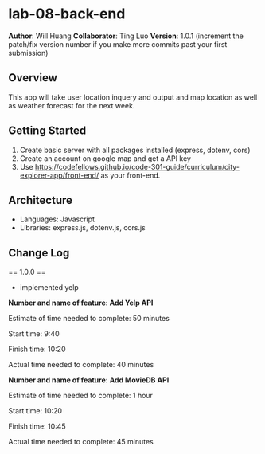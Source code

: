# lab-08-back-end

**Author**: Will Huang
**Collaborator**: Ting Luo
**Version**: 1.0.1 (increment the patch/fix version number if you make more commits past your first submission)

## Overview
<!-- Provide a high level overview of what this application is and why you are building it, beyond the fact that it's an assignment for this class. (i.e. What's your problem domain?) -->
This app will take user location inquery and output and map location as well as weather forecast for the next week.

## Getting Started
<!-- What are the steps that a user must take in order to build this app on their own machine and get it running? -->
1. Create basic server with all packages installed (express, dotenv, cors)
1. Create an account on google map and get a API key
1. Use https://codefellows.github.io/code-301-guide/curriculum/city-explorer-app/front-end/ as your front-end.

## Architecture
<!-- Provide a detailed description of the application design. What technologies (languages, libraries, etc) you're using, and any other relevant design information. -->
- Languages: Javascript
- Libraries: express.js, dotenv.js, cors.js

## Change Log
== 1.0.0 ==
- implemented yelp

**Number and name of feature: Add Yelp API**

Estimate of time needed to complete: 50 minutes

Start time: 9:40

Finish time: 10:20

Actual time needed to complete: 40 minutes


**Number and name of feature: Add MovieDB API**

Estimate of time needed to complete: 1 hour

Start time: 10:20

Finish time: 10:45

Actual time needed to complete: 45 minutes
